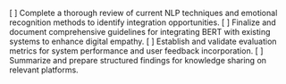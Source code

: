 [ ] Complete a thorough review of current NLP techniques and emotional recognition methods to identify integration opportunities.
[ ] Finalize and document comprehensive guidelines for integrating BERT with existing systems to enhance digital empathy.
[ ] Establish and validate evaluation metrics for system performance and user feedback incorporation.
[ ] Summarize and prepare structured findings for knowledge sharing on relevant platforms.